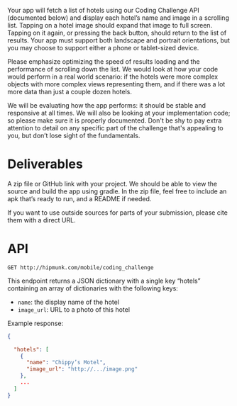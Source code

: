 Your app will fetch a list of hotels using our Coding Challenge API (documented below) and display each hotel’s name and image in a scrolling list. Tapping on a hotel image should expand that image to full screen. Tapping on it again, or pressing the back button, should return to the list of results. Your app must support both landscape and portrait orientations, but you may choose to support either a phone or tablet-sized device.

Please emphasize optimizing the speed of results loading and the performance of scrolling down the list. We would look at how your code would perform in a real world scenario: if the hotels were more complex objects with more complex views representing them, and if there was a lot more data than just a couple dozen hotels.

We will be evaluating how the app performs: it should be stable and responsive at all times. We will also be looking at your implementation code; so please make sure it is properly documented. Don't be shy to pay extra attention to detail on any specific part of the challenge that's appealing to you, but don’t lose sight of the fundamentals. 

# Deliverables

A zip file or GitHub link with your project. We should be able to view the source and build the app using gradle. In the zip file, feel free to include an apk that’s ready to run, and a README if needed.

If you want to use outside sources for parts of your submission, please cite them with a direct URL.

# API

`GET http://hipmunk.com/mobile/coding_challenge`

This endpoint returns a JSON dictionary with a single key “hotels” containing an array of dictionaries with the following keys:

 * `name`: the display name of the hotel
 * `image_url`: URL to a photo of this hotel


Example response:

```json
{
  
  "hotels": [
    {
      "name": "Chippy’s Motel",
      "image_url": "http://.../image.png"
    },
    ...
  ]
}
```
